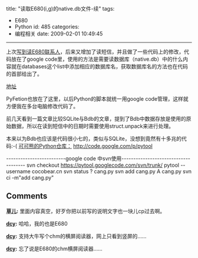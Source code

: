 title: "读取E680(i,g)的native.db文件-续"
tags:
  - E680
  - Python
id: 485
categories:
  - 编程相关
date: 2009-02-01 10:49:45
---

上次[写到读E680联系人](http://c.kensou.me/blog/2009/01/13/data-of-e680-native-db/)，后来又增加了读短信，并且做了一些代码上的修改，代码放在了google code里，使用的方法是需要读数据库（native.db）中的什么内容就在databases这个list中添加相应的数据库名，获取数据库名的方法也在代码的首部给出了。

[地址](http://code.google.com/p/pytool/source/browse/trunk/read_e680_db.py)

PyFetion也放在了这里，以后Python的脚本就统一用google code管理，这样就方便我在多台电脑修改代码了。

前几天看到一篇文章比较SQLite与Bdb的文章，提到了Bdb中数据存放是使用的原始数据，所以在读到短信中的日期时需要使用struct.unpack来进行处理。

本来以为Bdb也应该是代码很小七的，类似与SQLite，没想到竟然有十多兆的代码:-(
[可可熊的Python仓库：](http://code.google.com/p/pytool)
http://code.google.com/p/pytool

-------------------------google code 中svn使用-------------------------------------
 svn checkout https://pytool.googlecode.com/svn/trunk/ pytool --username cocobear.cn
 svn status
?      cang.py
 svn add cang.py 
A         cang.py
 svn ci -m"add cang.py"
## Comments

**[草儿](#4992 "2009-02-03 16:10:31"):** 里面内容真空，好歹你把以前写的说明文字也一块儿cp过去啊。

**[dcy](#6067 "2009-06-08 01:06:14"):** 哈哈，我的也是E680

**[dcy](#6153 "2009-06-19 00:36:47"):** 支持大牛写个chm的横屏阅读器，网上只看到竖屏的……

**[dcy](#6154 "2009-06-19 00:38:44"):** 忘了说是E680的chm横屏阅读器……

